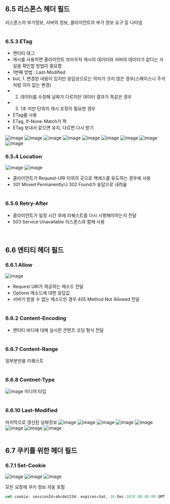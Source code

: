 ## 6.5 리스폰스 헤더 필드
리스폰스의 부가정보, 서버의 정보, 클라이언트의 부가 정보 요구 등 나타냄<br><br>

 ### 6.5.3 ETag
 - 엔티티 태그
 - 캐시를 사용하면 클라이언트 브라우저 캐시의 데이터와 서버의 데이터가 같다는 사실을 확인할 방법이 필요함
 - 1번째 방법 : Last-Modified
 - but, 1. 변경된 내용이 있지만 응답상으로는 의미가 크지 않은 경우(스페이스나 주석처럼 의미 없는 변경)
 - 2. 데이터를 수정해 날짜가 다르지만 데이터 결과가 똑같은 경우 
 - 3. 1초 미만 단위의 캐시 조정이 필요한 경우
 - ETag를 사용
 - ETag, If-None-Match가 짝
 - ETag 보내서 같으면 유지, 다르면 다시 받기

 ![image](https://user-images.githubusercontent.com/52027965/185727127-5ac2fe4e-66db-491c-87b1-ba5cec6ddfab.png)
![image](https://user-images.githubusercontent.com/52027965/185727134-f4a5f05b-609c-488f-ab23-dd8bb77e89f0.png)
![image](https://user-images.githubusercontent.com/52027965/185727136-1e6c1f24-8a8b-434b-9b99-6573ed051891.png)
![image](https://user-images.githubusercontent.com/52027965/185727142-0fbbfb1c-2ab2-4900-ad0e-ac8b0f6fcec9.png)
![image](https://user-images.githubusercontent.com/52027965/185727143-4e7d0b65-0dcd-4e70-9df8-0ebc5fb2d2ff.png)
![image](https://user-images.githubusercontent.com/52027965/185727149-d6a75b9d-fdcc-45ee-888b-0b7923cfaed7.png)
![image](https://user-images.githubusercontent.com/52027965/185727154-96c2ab79-aa9b-4722-97ad-d857d792b438.png)
![image](https://user-images.githubusercontent.com/52027965/185727156-c6f9ba00-551d-4deb-9382-0fb5829c1c25.png)
![image](https://user-images.githubusercontent.com/52027965/185727161-5c650a0a-72c7-4050-afa7-6a0558b83768.png)


### 6.5.4 Location
 ![image](https://user-images.githubusercontent.com/52027965/185727313-54c22a2a-dffd-40ed-85fb-8330f25b9c54.png)
 ![image](https://user-images.githubusercontent.com/52027965/185727527-b97085c2-a782-4193-a8c9-f7a1b886ac62.png)

 - 클라이언트가 Request-URI 이외의 곳으로 액세스를 유도하는 경우에 사용
 - 301 Moved Permanently나 302 Found가 응답으로 내려옴<br><Br>


### 6.5.6 Retry-After
- 클라이언트가 일정 시간 후에 리퀘스트를 다시 시행해야하는지 전달
- 503 Service Unavailable 리스폰스와 함께 사용
<br><Br><br>


## 6.6 엔티티 헤더 필드

### 6.6.1 Allow
![image](https://user-images.githubusercontent.com/52027965/185727894-97ac69d5-af2f-4385-b848-8c5587f78e42.png)
- Request URI가 제공하는 메소드 전달
- Options 메소드에 대한 응답값
- 서버가 받을 수 없는 메소드인 경우 405 Method Not Allowed 전달<br><Br>


### 6.6.2 Content-Encoding
- 엔티티 바디에 대해 실시한 콘텐츠 코딩 형식 전달
<br><Br>

### 6.6.7 Content-Range
일부분만을 리퀘스트<br><Br>


### 6.6.8 Contnet-Type
![image](https://user-images.githubusercontent.com/52027965/185727926-3a908d84-4630-4044-94e2-e8eae911cea6.png)
미디어 타입<br><Br>


### 6.6.10 Last-Modified
마지막으로 갱신된 날짜정보
![image](https://user-images.githubusercontent.com/52027965/185727958-341e6103-8dce-4b25-87b4-d5af2c08359e.png)
![image](https://user-images.githubusercontent.com/52027965/185727959-6d586098-abaf-4603-8408-23c7b86b66af.png)
![image](https://user-images.githubusercontent.com/52027965/185727961-e15814f7-88b2-45aa-bb03-fc67e9aef685.png)
![image](https://user-images.githubusercontent.com/52027965/185727969-8dfd48a4-fc42-4b62-8cb2-0072289688be.png)
![image](https://user-images.githubusercontent.com/52027965/185727971-627ed130-3cf7-48d0-97ee-6012a2e03ea2.png)
![image](https://user-images.githubusercontent.com/52027965/185727975-1d382238-fda2-4e31-a28c-671b558abe7a.png)
![image](https://user-images.githubusercontent.com/52027965/185727977-2ba5ca12-afe2-4645-9fed-13048667e8de.png)
![image](https://user-images.githubusercontent.com/52027965/185727980-90674064-a9c6-494e-816d-9164d5bcc143.png)<br><Br>



## 6.7 쿠키를 위한 헤더 필드
### 6.7.1 Set-Cookie

![image](https://user-images.githubusercontent.com/52027965/185728027-2729da05-04c2-4e2b-9191-4dd46076ce10.png)
![image](https://user-images.githubusercontent.com/52027965/185728029-8c64a0a3-9110-42ad-9bce-ed3b23aba17d.png)
![image](https://user-images.githubusercontent.com/52027965/185728031-32543c1b-6261-41f1-9e1f-f15bfcf4f2e4.png)

모든 요청에 쿠키 정보 자동 포함

```javascript
set-cookie: sessionId=abcde1234; expires=Sat, 26-Dec-2020 00:00:00 GMT; path=/; domain=.google.com; Secure
```